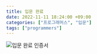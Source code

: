 ```yaml
---
title: 입문 완료
date: 2022-11-11 18:24:00 +09:00
categories: ["프로그래머스", "입문"]
tags: ["programmers"]
---
```


![입문 완료 인증서](https://img1.daumcdn.net/thumb/R1280x0/?scode=mtistory2&fname=https%3A%2F%2Fblog.kakaocdn.net%2Fdn%2FI5Obf%2FbtrXBknQD5f%2FdimvAg0fgFmOgivl6phqa1%2Fimg.png)
